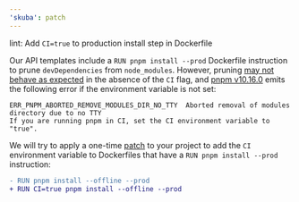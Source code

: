 ```yaml
---
'skuba': patch
---
```


lint: Add `CI=true` to production install step in Dockerfile

Our API templates include a `RUN pnpm install --prod` Dockerfile instruction to prune `devDependencies` from `node_modules`. However, pruning [may not behave as expected](https://redirect.github.com/pnpm/pnpm/issues/9966) in the absence of the `CI` flag, and [pnpm v10.16.0](https://github.com/pnpm/pnpm/releases/tag/v10.16.0) emits the following error if the environment variable is not set:

```console
ERR_PNPM_ABORTED_REMOVE_MODULES_DIR_NO_TTY  Aborted removal of modules directory due to no TTY
If you are running pnpm in CI, set the CI environment variable to "true".
```

We will try to apply a one-time [patch](https://seek-oss.github.io/skuba/docs/cli/lint.html#patches) to your project to add the `CI` environment variable to Dockerfiles that have a `RUN pnpm install --prod` instruction:

```diff
- RUN pnpm install --offline --prod
+ RUN CI=true pnpm install --offline --prod
```
